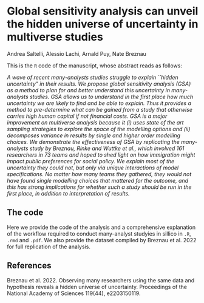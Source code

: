 # Global sensitivity analysis can unveil the hidden universe of uncertainty in multiverse studies

Andrea Saltelli, Alessio Lachi, Arnald Puy, Nate Breznau

This is the ``R`` code of the manuscript, whose abstract reads as follows:

*A wave of recent many-analysts studies struggle to explain ``hidden uncertainty" in their results. We propose global sensitivity analysis (GSA) as a method to plan for and better understand this uncertainty in many-analysts studies. GSA allows us to understand in the first place how much uncertainty we are likely to find and be able to explain. Thus it provides a method to pre-determine what can be gained from a study that otherwise carries high human capital if not financial costs. GSA is a major improvement on multiverse analysis because it (i) uses state of the art sampling strategies to explore the space of the modelling options and (ii) decomposes variance in results by single and higher order modelling choices. We demonstrate the effectiveness of GSA by replicating the many-analysts study by Breznau, Rinke and Wuttke et al., which involved 161 researchers in 73 teams and hoped to shed light on how immigration might impact public preferences for social policy. We explain most of the uncertainty they could not, but only via unique interactions of model specifications. No matter how many teams they gathered, they would not have found single modelling choices that mattered for the outcome, and this has strong implications for whether such a study should be run in the first place, in addition to interpretation of results.*

## The code

Here we provide the code of the analysis and a comprehensive explanation of the workflow required to conduct many-analyst studyies in sillico in `.R`, `.rmd` and `.pdf`. We also provide the dataset compiled by Breznau et al. 2022 for full replication of the analysis.

## References

Breznau et al. 2022. Observing many researchers using the same data and hypothesis reveals a hidden universe of uncertainty. Proceedings of the National Academy of Sciences 119(44), e2203150119.
